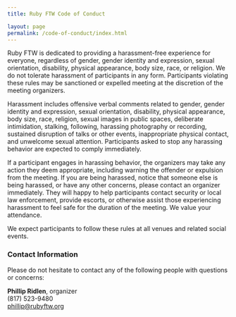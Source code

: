 ```yaml
---
title: Ruby FTW Code of Conduct

layout: page
permalink: /code-of-conduct/index.html
---
```


Ruby FTW is dedicated to providing a harassment-free experience for everyone, regardless of gender,
gender identity and expression, sexual orientation, disability, physical appearance, body size,
race, or religion. We do not tolerate harassment of participants in any form. Participants violating
these rules may be sanctioned or expelled meeting at the discretion of the meeting organizers.

Harassment includes offensive verbal comments related to gender, gender identity and expression,
sexual orientation, disability, physical appearance, body size, race, religion, sexual images in
public spaces, deliberate intimidation, stalking, following, harassing photography or recording,
sustained disruption of talks or other events, inappropriate physical contact, and unwelcome sexual
attention. Participants asked to stop any harassing behavior are expected to comply immediately.

If a participant engages in harassing behavior, the organizers may take any action they deem
appropriate, including warning the offender or expulsion from the meeting.  If you are being
harassed, notice that someone else is being harassed, or have any other concerns, please contact an
organizer immediately. They will happy to help participants contact security or local law
enforcement, provide escorts, or otherwise assist those experiencing harassment to feel safe for the
duration of the meeting. We value your attendance.

We expect participants to follow these rules at all venues and related social events.

### Contact Information

Please do not hesitate to contact any of the following people with questions or concerns:

**Phillip Ridlen**, organizer  
(817) 523-9480  
<phillip@rubyftw.org>
